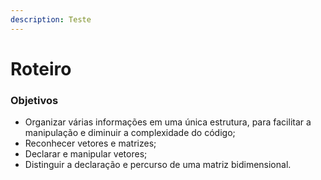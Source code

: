 ```yaml
---
description: Teste
---
```


# Roteiro

### Objetivos

* Organizar várias informações em uma única estrutura, para facilitar a manipulação e diminuir a complexidade do código;
* Reconhecer vetores e matrizes;
* Declarar e manipular vetores;
* Distinguir a declaração e percurso de uma matriz bidimensional.



